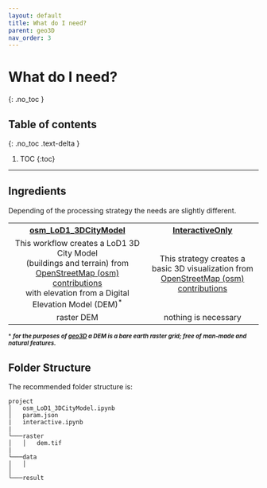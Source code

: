 ```yaml
---
layout: default
title: What do I need?
parent: geo3D
nav_order: 3
---
```


# What do I need?
{: .no_toc }

## Table of contents
{: .no_toc .text-delta }

1. TOC
{:toc} 

---

## Ingredients
 
Depending of the processing strategy the needs are slightly different. 

<table>
  <tr>
    <th align="center"><a href="https://github.com/AdrianKriger/geo3D/blob/main/osm_LoD1_3DCityModel-walkthrough.ipynb">osm_LoD1_3DCityModel </a> </th>
    <th align="center"><a href="https://github.com/AdrianKriger/geo3D/blob/main/interactiveOnly.ipynb">InteractiveOnly </a> </th>
  </tr>
  <tr>
    <td align="center"> This workflow creates a LoD1 3D City Model <br>(buildings and terrain) from <br> <a href="https://www.openstreetmap.org/about">OpenStreetMap (osm) contributions</a> <br> with elevation from a Digital Elevation Model (DEM)<sup>*</sup> </td>
    <td align="center"> This strategy creates a basic 3D visualization from <br> <a href="https://www.openstreetmap.org/about">OpenStreetMap (osm) contributions</a> <br> </td>
  </tr>
  <tr>
    <td align="center"> raster DEM </td>
    <td align="center"> nothing is necessary </td>
  </tr>
</table>

<sup>* ***for the purposes of [geo3D](https://github.com/AdrianKriger/geo3D) a DEM is a bare earth raster grid; free of man-made and natural features.***

## Folder Structure

The recommended folder structure is:

```
project
│   osm_LoD1_3DCityModel.ipynb
│   param.json
|   interactive.ipynb
|
└───raster
│   │   dem.tif
|
└───data
│   │   
│      
└───result

```

